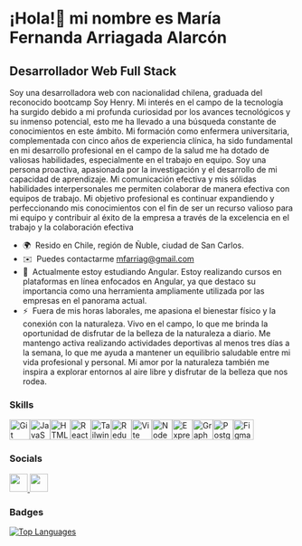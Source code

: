 ¡Hola!👋 mi nombre es María Fernanda Arriagada Alarcón 
========================================================================================================================================================

Desarrollador Web Full Stack
----------------------------

Soy una desarrolladora web con nacionalidad chilena, graduada del reconocido bootcamp Soy Henry. Mi interés en el campo de la tecnología ha surgido debido a mi profunda curiosidad por los avances tecnológicos y su inmenso potencial, esto me ha llevado a una búsqueda constante de conocimientos en este ámbito. Mi formación como enfermera universitaria, complementada con cinco años de experiencia clínica, ha sido fundamental en mi desarrollo profesional en el campo de la salud me ha dotado de valiosas habilidades, especialmente en el trabajo en equipo. Soy una persona proactiva, apasionada por la investigación y el desarrollo de mi capacidad de aprendizaje. Mi comunicación efectiva y mis sólidas habilidades interpersonales me permiten colaborar de manera efectiva con equipos de trabajo. Mi objetivo profesional es continuar expandiendo y perfeccionando mis conocimientos con el fin de ser un recurso valioso para mi equipo y contribuir al éxito de la empresa a través de la excelencia en el trabajo y la colaboración efectiva

* 🌍  Resido en Chile, región de Ñuble, ciudad de San Carlos. 
* ✉️  Puedes contactarme [mfarriag@gmail.com](mailto:mfarriag@gmail.com)
* 🧠  Actualmente estoy estudiando Angular. Estoy realizando cursos en plataformas en línea enfocados en Angular, ya que destaco su importancia como una herramienta ampliamente utilizada por las empresas en el panorama actual.
* ⚡  Fuera de mis horas laborales, me apasiona el bienestar físico y la conexión con la naturaleza. Vivo en el campo, lo que me brinda la oportunidad de disfrutar de la belleza de la naturaleza a diario. Me mantengo activa realizando actividades deportivas al menos tres días a la semana, lo que me ayuda a mantener un equilibrio saludable entre mi vida profesional y personal. Mi amor por la naturaleza también me inspira a explorar entornos al aire libre y disfrutar de la belleza que nos rodea.

### Skills


<p align="left">
<a href="https://git-scm.com/" target="_blank" rel="noreferrer"><img src="https://raw.githubusercontent.com/danielcranney/readme-generator/main/public/icons/skills/git-colored.svg" width="36" height="36" alt="Git" /></a><a href="https://developer.mozilla.org/en-US/docs/Web/JavaScript" target="_blank" rel="noreferrer"><img src="https://raw.githubusercontent.com/danielcranney/readme-generator/main/public/icons/skills/javascript-colored.svg" width="36" height="36" alt="JavaScript" /></a><a href="https://developer.mozilla.org/en-US/docs/Glossary/HTML5" target="_blank" rel="noreferrer"><img src="https://raw.githubusercontent.com/danielcranney/readme-generator/main/public/icons/skills/html5-colored.svg" width="36" height="36" alt="HTML5" /></a><a href="https://reactjs.org/" target="_blank" rel="noreferrer"><img src="https://raw.githubusercontent.com/danielcranney/readme-generator/main/public/icons/skills/react-colored.svg" width="36" height="36" alt="React" /></a><a href="https://tailwindcss.com/" target="_blank" rel="noreferrer"><img src="https://raw.githubusercontent.com/danielcranney/readme-generator/main/public/icons/skills/tailwindcss-colored.svg" width="36" height="36" alt="TailwindCSS" /></a><a href="https://redux.js.org/" target="_blank" rel="noreferrer"><img src="https://raw.githubusercontent.com/danielcranney/readme-generator/main/public/icons/skills/redux-colored.svg" width="36" height="36" alt="Redux" /></a><a href="https://vitejs.dev/" target="_blank" rel="noreferrer"><img src="https://raw.githubusercontent.com/danielcranney/readme-generator/main/public/icons/skills/vite-colored.svg" width="36" height="36" alt="Vite" /></a><a href="https://nodejs.org/en/" target="_blank" rel="noreferrer"><img src="https://raw.githubusercontent.com/danielcranney/readme-generator/main/public/icons/skills/nodejs-colored.svg" width="36" height="36" alt="NodeJS" /></a><a href="https://expressjs.com/" target="_blank" rel="noreferrer"><img src="https://raw.githubusercontent.com/danielcranney/readme-generator/main/public/icons/skills/express-colored.svg" width="36" height="36" alt="Express" /></a><a href="https://graphql.org/" target="_blank" rel="noreferrer"><img src="https://raw.githubusercontent.com/danielcranney/readme-generator/main/public/icons/skills/graphql-colored.svg" width="36" height="36" alt="GraphQL" /></a><a href="https://www.postgresql.org/" target="_blank" rel="noreferrer"><img src="https://raw.githubusercontent.com/danielcranney/readme-generator/main/public/icons/skills/postgresql-colored.svg" width="36" height="36" alt="PostgreSQL" /></a><a href="https://www.figma.com/" target="_blank" rel="noreferrer"><img src="https://raw.githubusercontent.com/danielcranney/readme-generator/main/public/icons/skills/figma-colored.svg" width="36" height="36" alt="Figma" /></a>
</p>


### Socials

<p align="left"> <a href="https://www.github.com/F3rnanda23" target="_blank" rel="noreferrer"> <picture> <source media="(prefers-color-scheme: dark)" srcset="https://raw.githubusercontent.com/danielcranney/readme-generator/main/public/icons/socials/github-dark.svg" /> <source media="(prefers-color-scheme: light)" srcset="https://raw.githubusercontent.com/danielcranney/readme-generator/main/public/icons/socials/github.svg" /> <img src="https://raw.githubusercontent.com/danielcranney/readme-generator/main/public/icons/socials/github.svg" width="32" height="32" /> </picture> </a> <a href="https://www.linkedin.com/in/maría-fernanda-arriagada-alarcón-7b6452157/" target="_blank" rel="noreferrer"> <picture> <source media="(prefers-color-scheme: dark)" srcset="https://raw.githubusercontent.com/danielcranney/readme-generator/main/public/icons/socials/linkedin-dark.svg" /> <source media="(prefers-color-scheme: light)" srcset="https://raw.githubusercontent.com/danielcranney/readme-generator/main/public/icons/socials/linkedin.svg" /> <img src="https://raw.githubusercontent.com/danielcranney/readme-generator/main/public/icons/socials/linkedin.svg" width="32" height="32" /> </picture> </a></p>

### Badges

<a href="https://github.com/F3rnanda23" align="left"><img src="https://github-readme-stats.vercel.app/api/top-langs/?username=F3rnanda23&langs_count=10&title_color=a855f7&text_color=ec4899&icon_color=a855f7&bg_color=1c1917&hide_border=true&locale=en&custom_title=Top%20%Languages" alt="Top Languages" /></a>
